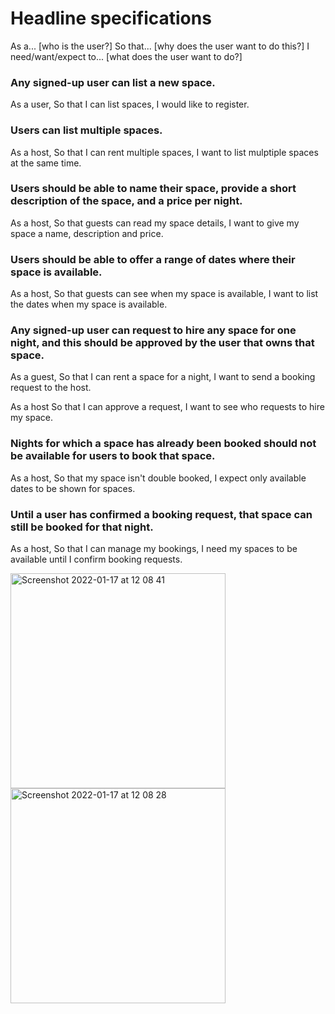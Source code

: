 # Headline specifications

As a... [who is the user?]
So that... [why does the user want to do this?]
I need/want/expect to... [what does the user want to do?]

### Any signed-up user can list a new space.

As a user,
So that I can list spaces,
I would like to register. 

### Users can list multiple spaces. 

As a host,
So that I can rent multiple spaces,
I want to list mulptiple spaces at the same time.

### Users should be able to name their space, provide a short description of the space, and a price per night.

As a host,
So that guests can read my space details,
I want to give my space a name, description and price.

### Users should be able to offer a range of dates where their space is available. 

As a host,
So that guests can see when my space is available,
I want to list the dates when my space is available.

### Any signed-up user can request to hire any space for one night, and this should be approved by the user that owns that space.  

As a guest,
So that I can rent a space for a night,
I want to send a booking request to the host.

As a host
So that I can approve a request,
I want to see who requests to hire my space.

### Nights for which a space has already been booked should not be available for users to book that space.  

As a host, 
So that my space isn't double booked,
I expect only available dates to be shown for spaces. 

### Until a user has confirmed a booking request, that space can still be booked for that night.  

As a host,
So that I can manage my bookings,
I need my spaces to be available until I confirm booking requests.

<img width="344" alt="Screenshot 2022-01-17 at 12 08 41" src="https://user-images.githubusercontent.com/76707857/149793229-1b3b7f0c-ca01-4730-b02e-7828c7ed88dd.png">
<img width="344" alt="Screenshot 2022-01-17 at 12 08 28" src="https://user-images.githubusercontent.com/76707857/149793239-809dcd5f-25fa-4e73-9dc1-37a9c461fb92.png">
